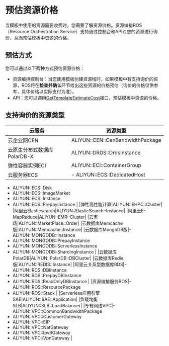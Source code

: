 # 预估资源价格

当模板中使用的资源需要收费时，您需要了解资源价格。资源编排ROS（Resource Orchestration Service）支持通过控制台和API对您的资源进行询价，从而预估模板中资源的价格。

## 预估方式

您可以通过以下两种方式预估资源价格：

-   资源编排控制台：当您使用模板创建资源栈时，如果模板中有支持询价的资源，ROS将在**检查并确认**环节给出这些资源的价格预估（询价的价格仅供参考，具体价格以实际支付为准）。
-   API：您可以调用[GetTemplateEstimateCost](/cn.zh-CN/API参考/模板相关接口/GetTemplateEstimateCost.md)接口，预估模板中资源的价格。

## 支持询价的资源类型

|云服务|资源类型|
|---|----|
|云企业网CEN|ALIYUN::CEN::CenBandwidthPackage|
|云原生分布式数据库PolarDB-X|ALIYUN::DRDS::DrdsInstance|
|弹性容器实例ECI|ALIYUN::ECI::ContainerGroup|
|云服务器ECS|-   ALIYUN::ECS::DedicatedHost
-   ALIYUN::ECS::Disk
-   ALIYUN::ECS::ImageMarket
-   ALIYUN::ECS::Instance
-   ALIYUN::ECS::PrepayInstance |
|弹性高性能计算|ALIYUN::EHPC::Cluster|
|阿里云Elasticsearch|ALIYUN::ElasticSearch::Instance|
|阿里云E-MapReduce|ALIYUN::EMR::Cluster|
|云市场|ALIYUN::MarketPlace::Order|
|云数据库Memcache版|ALIYUN::Memcache::Instance|
|云数据库MongoDB版|-   ALIYUN::MONGODB::Instance
-   ALIYUN::MONGODB::PrepayInstance
-   ALIYUN::MONGODB::ServerlessInstance
-   ALIYUN::MONGODB::ShardingInstance |
|云数据库PolarDB|ALIYUN::PolarDB::DBCluster|
|云数据库Redis版|ALIYUN::REDIS::Instance|
|阿里云关系型数据库RDS|-   ALIYUN::RDS::DBInstance
-   ALIYUN::RDS::PrepayDBInstance
-   ALIYUN::RDS::ReadOnlyDBInstance |
|资源编排服务ROS|-   ALIYUN::ROS::ResourcePackage
-   ALIYUN::ROS::Stack |
|Serverless应用引擎SAE|ALIYUN::SAE::Application|
|负载均衡SLB|ALIYUN::SLB::LoadBalancer|
|专有网络VPC|-   ALIYUN::VPC::CommonBandwidthPackage
-   ALIYUN::VPC::CustomerGateway
-   ALIYUN::VPC::EIP
-   ALIYUN::VPC::NatGateway
-   ALIYUN::VPC::Ipv6Gateway
-   ALIYUN::VPC::VpnGateway |

